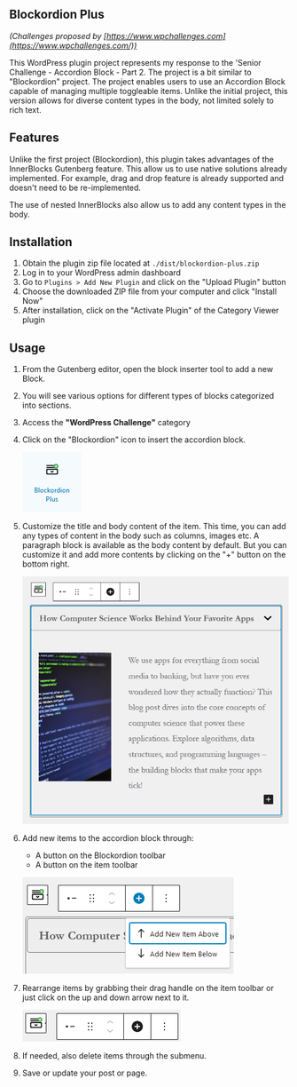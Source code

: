 ## Blockordion Plus

*(Challenges proposed by [https://www.wpchallenges.com](https://www.wpchallenges.com/))*

This WordPress plugin project represents my response to the 'Senior Challenge - Accordion Block - Part 2.
The project is a bit similar to "Blockordion" project. The project enables users to use an Accordion Block capable
of managing multiple toggleable items. Unlike the initial project, this version allows for diverse content types in the
body, not limited solely to rich text.

## Features
Unlike the first project (Blockordion), this plugin takes advantages of the InnerBlocks Gutenberg feature.
This allow us to use native solutions already implemented. For example, drag and drop feature is already
supported and doesn't need to be re-implemented.

The use of nested InnerBlocks also allow us to add any content types in the body.

## Installation

1. Obtain the plugin zip file located at `./dist/blockordion-plus.zip`
2. Log in to your WordPress admin dashboard
3. Go to `Plugins > Add New Plugin` and click on the "Upload Plugin" button
4. Choose the downloaded ZIP file from your computer and click "Install Now"
5. After installation, click on the "Activate Plugin" of the Category Viewer plugin

## Usage

1. From the Gutenberg editor, open the block inserter tool to add a new Block.
2. You will see various options for different types of blocks categorized into sections.
3. Access the **"WordPress Challenge"** category
4. Click on the "Blockordion" icon to insert the accordion block.

   ![Blockordion Icon](./docs/blockordion_plus_icon.png)

5. Customize the title and body content of the item. This time, you can add any types of content in the body such as
   columns, images etc. A paragraph block is available as the body content by default. But you can customize it and add
   more contents by clicking on the "+" button on the bottom right.

   ![Multiple Body Content Types](./docs/body_multiple_content_types.png)

6. Add new items to the accordion block through:
    - A button on the Blockordion toolbar
    - A button on the item toolbar

   ![Adding Items](./docs/add_item.png)

7. Rearrange items by grabbing their drag handle on the item toolbar or just click on the up and down arrow next to it.

   ![Rearrange Items](./docs/item_toolbar.png)

8. If needed, also delete items through the submenu.
9. Save or update your post or page.
